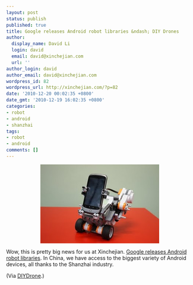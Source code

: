 ```yaml
---
layout: post
status: publish
published: true
title: Google releases Android robot libraries &ndash; DIY Drones
author:
  display_name: David Li
  login: david
  email: david@xinchejian.com
  url: ''
author_login: david
author_email: david@xinchejian.com
wordpress_id: 82
wordpress_url: http://xinchejian.com/?p=82
date: '2010-12-20 00:02:35 +0800'
date_gmt: '2010-12-19 16:02:35 +0800'
categories:
- robot
- android
- shanzhai
tags:
- robot
- android
comments: []
---
```

<p><img style="display:block; margin-left:auto; margin-right:auto;" src="/uploads/2010/12/NexusOneonLEGO.jpg" alt="NexusOneonLEGO.jpg" title="NexusOneonLEGO.jpg" border="0" width="320" height="213" /></p>
<p>Wow, this is pretty big news for us at Xinchejian. <a href="http://diydrones.com/profiles/blogs/google-releases-android-robot">Google releases Android robot libraries</a>. In China, we have access to the biggest variety of Android devices, all thanks to the Shanzhai industry.</p></p>
<p>(Via <a href="http://diydrones.com">DIYDrone</a>.)</p></p>
